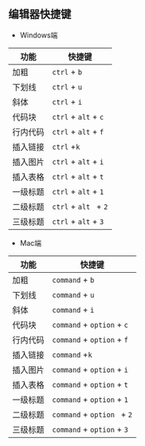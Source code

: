 ## 编辑器快捷键

- Windows端

| 功能     | 快捷键                |
| -------- | --------------------- |
| 加粗     | `ctrl` + `b`          |
| 下划线   | `ctrl` + `u`          |
| 斜体     | `ctrl` + `i`          |
| 代码块   | `ctrl` + `alt` + `c`  |
| 行内代码 | `ctrl` + `alt` + `f`  |
| 插入链接 | `ctrl` +`k`           |
| 插入图片 | `ctrl` + `alt` + `i`  |
| 插入表格 | `ctrl` + `alt` + `t`  |
| 一级标题 | `ctrl` + `alt` + `1`  |
| 二级标题 | `ctrl` + `alt ` + `2` |
| 三级标题 | `ctrl` + `alt` + `3`  |

- Mac端

| 功能     | 快捷键                |
| -------- | --------------------- |
| 加粗     | `command` + `b`          |
| 下划线   | `command` + `u`          |
| 斜体     | `command` + `i`          |
| 代码块   | `command` + `option` + `c`  |
| 行内代码 | `command` + `option` + `f`  |
| 插入链接 | `command` +`k`           |
| 插入图片 | `command` + `option` + `i`  |
| 插入表格 | `command` + `option` + `t`  |
| 一级标题 | `command` + `option` + `1`  |
| 二级标题 | `command` + `option ` + `2` |
| 三级标题 | `command` + `option` + `3`  |

